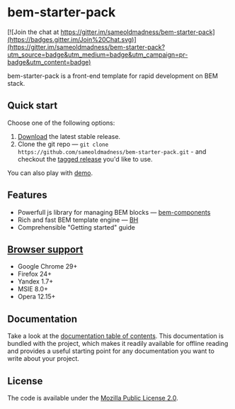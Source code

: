 # bem-starter-pack

[![Join the chat at https://gitter.im/sameoldmadness/bem-starter-pack](https://badges.gitter.im/Join%20Chat.svg)](https://gitter.im/sameoldmadness/bem-starter-pack?utm_source=badge&utm_medium=badge&utm_campaign=pr-badge&utm_content=badge)

<!-- TODO link to gh-pages -->

<!-- TODO bages -->

bem-starter-pack is a front-end template for rapid development on BEM stack.

<!-- TODO link to source, homepage -->

## Quick start

Choose one of the following options:

<!-- TODO add link to archive on gh-pages -->

1. [Download](https://github.com/sameoldmadness/bem-starter-pack/archive/master.zip) the latest stable release.
2. Clone the git repo — `git clone
   https://github.com/sameoldmadness/bem-starter-pack.git` - and checkout the [tagged
   release](https://github.com/sameoldmadness/bem-starter-pack/releases) you'd like to
   use.

You can also play with [demo](http://codepen.io/sameoldmadness/pen/vEqeVB).

## Features

* Powerfull js library for managing BEM blocks — [bem-components](https://ru.bem.info/libs/bem-components/)
* Rich and fast BEM template engine — [BH](https://ru.bem.info/technology/bh)
* Comprehensible "Getting started" guide


## [Browser support](https://github.com/bem/bem-core#supported-browsers)

* Google Chrome 29+
* Firefox 24+
* Yandex 1.7+
* MSIE 8.0+
* Opera 12.15+


## Documentation

Take a look at the [documentation table of contents](docs/TOC.md). This
documentation is bundled with the project, which makes it readily available for
offline reading and provides a useful starting point for any documentation you
want to write about your project.


## License

The code is available under the [Mozilla Public License 2.0](LICENSE.txt).
